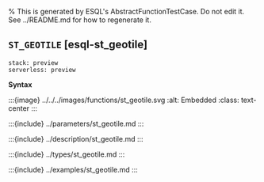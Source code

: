 % This is generated by ESQL's AbstractFunctionTestCase. Do not edit it. See ../README.md for how to regenerate it.

## `ST_GEOTILE` [esql-st_geotile]
```{applies_to}
stack: preview
serverless: preview
```

**Syntax**

:::{image} ../../../images/functions/st_geotile.svg
:alt: Embedded
:class: text-center
:::


:::{include} ../parameters/st_geotile.md
:::

:::{include} ../description/st_geotile.md
:::

:::{include} ../types/st_geotile.md
:::

:::{include} ../examples/st_geotile.md
:::
